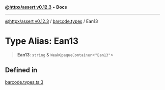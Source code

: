 [**@httpx/assert v0.12.3**](../../README.md) • **Docs**

***

[@httpx/assert v0.12.3](../../README.md) / [barcode.types](../README.md) / Ean13

# Type Alias: Ean13

> **Ean13**: `string` & `WeakOpaqueContainer`\<`"Ean13"`\>

## Defined in

[barcode.types.ts:3](https://github.com/belgattitude/httpx/blob/efdc4c7f5d90eb963a8ba204526e9494bbd080b8/packages/assert/src/barcode.types.ts#L3)
